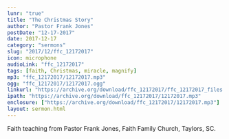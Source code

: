```yaml
---
lunr: "true"
title: "The Christmas Story"
author: "Pastor Frank Jones"
postDate: "12-17-2017"
date: 2017-12-17
category: "sermons"
slug: "2017/12/ffc_12172017"
icon: microphone
audioLink: "ffc_12172017"
tags: [faith, Christmas, miracle, magnify]
mp3: "ffc_12172017/12172017.mp3"
ogg: "ffc_12172017/12172017.ogg"
linkurl: "https://archive.org/download/ffc_12172017/ffc_12172017_files.xml"
ipath: "https://archive.org/download/ffc_12172017/12172017.mp3"
enclosure: ["https://archive.org/download/ffc_12172017/12172017.mp3"]
layout: sermon.html
---
```


Faith teaching from Pastor Frank Jones, Faith Family Church, Taylors, SC.
